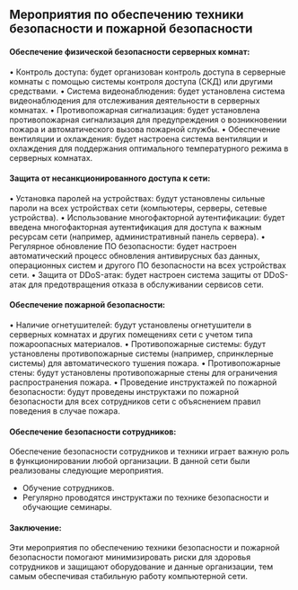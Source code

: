 ## Мероприятия по обеспечению техники безопасности и пожарной безопасности

#### Обеспечение физической безопасности серверных комнат:

• Контроль доступа: будет организован контроль доступа в серверные комнаты с помощью системы контроля доступа (СКД) или другими средствами.
• Система видеонаблюдения: будет установлена система видеонаблюдения для отслеживания деятельности в серверных комнатах.
• Противопожарная сигнализация: будет установлена противопожарная сигнализация для предупреждения о возникновении пожара и автоматического вызова пожарной службы.
• Обеспечение вентиляции и охлаждения: будет настроена система вентиляции и охлаждения для поддержания оптимального температурного режима в серверных комнатах.

#### Защита от несанкционированного доступа к сети:

• Установка паролей на устройствах: будут установлены сильные пароли на всех устройствах сети (компьютеры, серверы, сетевые устройства).
• Использование многофакторной аутентификации: будет введена многофакторная аутентификация для доступа к важным ресурсам сети (например, административный панель сервера).
• Регулярное обновление ПО безопасности: будет настроен автоматический процесс обновления антивирусных баз данных, операционных систем и другого ПО безопасности на всех устройствах сети.
• Защита от DDoS-атак: будет настроен система защиты от DDoS-атак для предотвращения отказа в обслуживании сервисов сети.

#### Обеспечение пожарной безопасности:

• Наличие огнетушителей: будут установлены огнетушители в серверных комнатах и других помещениях сети с учетом типа пожароопасных материалов.
• Противопожарные системы: будут установлены противопожарные системы (например, спринклерные системы) для автоматического тушения пожара.
• Противопожарные стены: будут установлены противопожарные стены для ограничения распространения пожара.
• Проведение инструктажей по пожарной безопасности: будут проведены инструктажи по пожарной безопасности для всех сотрудников сети с объяснением правил поведения в случае пожара.


#### Обеспечение безопасности сотрудников:
Обеспечение безопасности сотрудников и техники играет важную роль в функционировании любой организации. В данной сети были реализованы следующие мероприятия.

- Обучение сотрудников.
- Регулярно проводятся инструктажи по технике безопасности и обучающие семинары.

#### Заключение:

Эти мероприятия по обеспечению техники безопасности и пожарной безопасности помогают минимизировать риски для здоровья сотрудников и защищают оборудование и данные организации, тем самым обеспечивая стабильную работу компьютерной сети.
